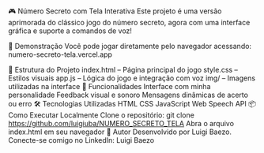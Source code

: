 🎮 Número Secreto com Tela Interativa
Este projeto é uma versão aprimorada do clássico jogo do número secreto, agora com uma interface gráfica e suporte a comandos de voz!

🔗 Demonstração
Você pode jogar diretamente pelo navegador acessando: numero-secreto-tela.vercel.app

📁 Estrutura do Projeto
index.html – Página principal do jogo
style.css – Estilos visuais
app.js – Lógica do jogo e integração com voz
img/ – Imagens utilizadas na interface
🚀 Funcionalidades
Interface com minha personalidade
Feedback visual e sonoro
Mensagens dinâmicas de acerto ou erro
🛠️ Tecnologias Utilizadas
HTML
CSS
JavaScript
Web Speech API
📦 Como Executar Localmente
Clone o repositório: git clone https://github.com/luigiuba/NUMERO_SECRETO_TELA
Abra o arquivo index.html em seu navegador
🙌 Autor
Desenvolvido por Luigi Baezo. Conecte-se comigo no LinkedIn: Luigi Baezo

